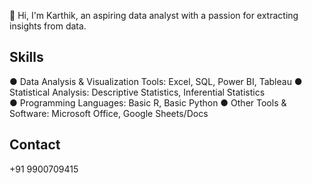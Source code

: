 

👋 Hi, I'm Karthik, an aspiring data analyst with a passion for extracting insights from data.

## Skills

● Data Analysis & Visualization Tools: Excel, SQL, Power BI, Tableau 
● Statistical Analysis: Descriptive Statistics, Inferential Statistics  
● Programming Languages: Basic R, Basic Python 
● Other Tools & Software: Microsoft Office, Google Sheets/Docs


## Contact

+91 9900709415


<!---
gkarthik333/gkarthik333 is a ✨ special ✨ repository because its `README.md` (this file) appears on your GitHub profile.
You can click the Preview link to take a look at your changes.
--->
